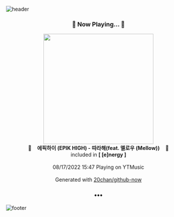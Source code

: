 ![header](https://capsule-render.vercel.app/api?type=wave&height=170&section=header&text=Hi.%20I'm%20SHIFT&fontColor=090707&fontAlignX=45&fontAlignY=65&fontSize=100)

<h3 align="center">🎵 Now Playing... 🎵</h3>
<p align="center">
  <a href="https://music.youtube.com/watch?v=QglD6mGx6Jg">
    <img width="300" src="https://lh3.googleusercontent.com/pfd-Z5uDn43_S7wvDafTlnmymy5x0AJkYC0SJcY1Z6mUGH3EyqIx30Qde70lZrBZ_50oX42mjHp46QerrQ">
  </a>
  <br>
  🎵&nbsp&nbsp&nbsp <b>에픽하이 (EPIK HIGH) - 따라해(feat. 멜로우 (Mellow))</b> &nbsp&nbsp&nbsp🎵
  <br>
  included in <b>[ [e]nergy ]</b>
  
  <br />
  <br />
  08/17/2022 15:47 Playing on YTMusic
  <br />
  <br />
  Generated with <a href="https://github.com/20chan/github-now">20chan/github-now</a>
</p>

<h3 align="center">•••</h3>

![footer](https://capsule-render.vercel.app/api?type=wave&height=150&section=footer)
